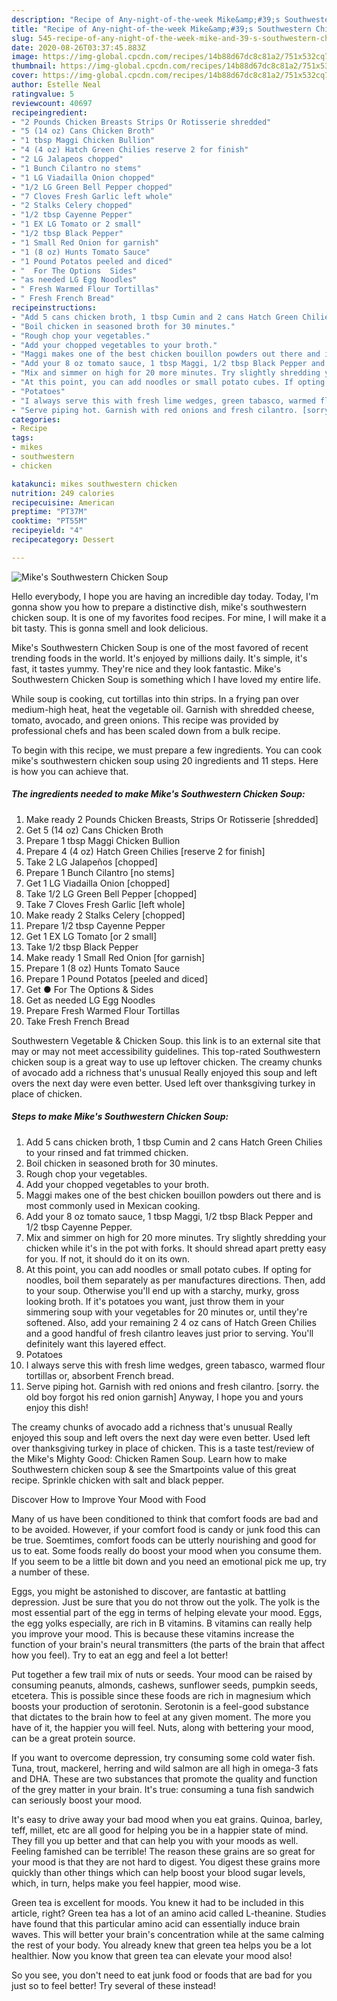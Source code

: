 ```yaml
---
description: "Recipe of Any-night-of-the-week Mike&amp;#39;s Southwestern Chicken Soup"
title: "Recipe of Any-night-of-the-week Mike&amp;#39;s Southwestern Chicken Soup"
slug: 545-recipe-of-any-night-of-the-week-mike-and-39-s-southwestern-chicken-soup
date: 2020-08-26T03:37:45.883Z
image: https://img-global.cpcdn.com/recipes/14b88d67dc8c81a2/751x532cq70/mikes-southwestern-chicken-soup-recipe-main-photo.jpg
thumbnail: https://img-global.cpcdn.com/recipes/14b88d67dc8c81a2/751x532cq70/mikes-southwestern-chicken-soup-recipe-main-photo.jpg
cover: https://img-global.cpcdn.com/recipes/14b88d67dc8c81a2/751x532cq70/mikes-southwestern-chicken-soup-recipe-main-photo.jpg
author: Estelle Neal
ratingvalue: 5
reviewcount: 40697
recipeingredient:
- "2 Pounds Chicken Breasts Strips Or Rotisserie shredded"
- "5 (14 oz) Cans Chicken Broth"
- "1 tbsp Maggi Chicken Bullion"
- "4 (4 oz) Hatch Green Chilies reserve 2 for finish"
- "2 LG Jalapeos chopped"
- "1 Bunch Cilantro no stems"
- "1 LG Viadailla Onion chopped"
- "1/2 LG Green Bell Pepper chopped"
- "7 Cloves Fresh Garlic left whole"
- "2 Stalks Celery chopped"
- "1/2 tbsp Cayenne Pepper"
- "1 EX LG Tomato or 2 small"
- "1/2 tbsp Black Pepper"
- "1 Small Red Onion for garnish"
- "1 (8 oz) Hunts Tomato Sauce"
- "1 Pound Potatos peeled and diced"
- "  For The Options  Sides"
- "as needed LG Egg Noodles"
- " Fresh Warmed Flour Tortillas"
- " Fresh French Bread"
recipeinstructions:
- "Add 5 cans chicken broth, 1 tbsp Cumin and 2 cans Hatch Green Chilies to your rinsed and fat trimmed chicken."
- "Boil chicken in seasoned broth for 30 minutes."
- "Rough chop your vegetables."
- "Add your chopped vegetables to your broth."
- "Maggi makes one of the best chicken bouillon powders out there and is most commonly used in Mexican cooking."
- "Add your 8 oz tomato sauce, 1 tbsp Maggi, 1/2 tbsp Black Pepper and 1/2 tbsp Cayenne Pepper."
- "Mix and simmer on high for 20 more minutes. Try slightly shredding your chicken while it&#39;s in the pot with forks. It should shread apart pretty easy for you. If not, it should do it on its own."
- "At this point, you can add noodles or small potato cubes. If opting for noodles, boil them separately as per manufactures directions. Then, add to your soup. Otherwise you&#39;ll end up with a starchy, murky, gross looking broth. If it&#39;s potatoes you want, just throw them in your simmering soup with your vegetables for 20 minutes or, until they&#39;re softened. Also, add your remaining 2 4 oz cans of Hatch Green Chilies and a good handful of fresh cilantro leaves just prior to serving. You&#39;ll definitely want this layered effect."
- "Potatoes"
- "I always serve this with fresh lime wedges, green tabasco, warmed flour tortillas or, absorbent French bread."
- "Serve piping hot. Garnish with red onions and fresh cilantro. [sorry. the old boy forgot his red onion garnish] Anyway, I hope you and yours enjoy this dish!"
categories:
- Recipe
tags:
- mikes
- southwestern
- chicken

katakunci: mikes southwestern chicken 
nutrition: 249 calories
recipecuisine: American
preptime: "PT37M"
cooktime: "PT55M"
recipeyield: "4"
recipecategory: Dessert

---
```



![Mike&#39;s Southwestern Chicken Soup](https://img-global.cpcdn.com/recipes/14b88d67dc8c81a2/751x532cq70/mikes-southwestern-chicken-soup-recipe-main-photo.jpg)

Hello everybody, I hope you are having an incredible day today. Today, I'm gonna show you how to prepare a distinctive dish, mike&#39;s southwestern chicken soup. It is one of my favorites food recipes. For mine, I will make it a bit tasty. This is gonna smell and look delicious.

Mike&#39;s Southwestern Chicken Soup is one of the most favored of recent trending foods in the world. It's enjoyed by millions daily. It's simple, it's fast, it tastes yummy. They're nice and they look fantastic. Mike&#39;s Southwestern Chicken Soup is something which I have loved my entire life.

While soup is cooking, cut tortillas into thin strips. In a frying pan over medium-high heat, heat the vegetable oil. Garnish with shredded cheese, tomato, avocado, and green onions. This recipe was provided by professional chefs and has been scaled down from a bulk recipe.


To begin with this recipe, we must prepare a few ingredients. You can cook mike&#39;s southwestern chicken soup using 20 ingredients and 11 steps. Here is how you can achieve that.

<!--inarticleads1-->

##### The ingredients needed to make Mike&#39;s Southwestern Chicken Soup:

1. Make ready 2 Pounds Chicken Breasts, Strips Or Rotisserie [shredded]
1. Get 5 (14 oz) Cans Chicken Broth
1. Prepare 1 tbsp Maggi Chicken Bullion
1. Prepare 4 (4 oz) Hatch Green Chilies [reserve 2 for finish]
1. Take 2 LG Jalapeños [chopped]
1. Prepare 1 Bunch Cilantro [no stems]
1. Get 1 LG Viadailla Onion [chopped]
1. Take 1/2 LG Green Bell Pepper [chopped]
1. Take 7 Cloves Fresh Garlic [left whole]
1. Make ready 2 Stalks Celery [chopped]
1. Prepare 1/2 tbsp Cayenne Pepper
1. Get 1 EX LG Tomato [or 2 small]
1. Take 1/2 tbsp Black Pepper
1. Make ready 1 Small Red Onion [for garnish]
1. Prepare 1 (8 oz) Hunts Tomato Sauce
1. Prepare 1 Pound Potatos [peeled and diced]
1. Get  ● For The Options &amp; Sides
1. Get as needed LG Egg Noodles
1. Prepare  Fresh Warmed Flour Tortillas
1. Take  Fresh French Bread


Southwestern Vegetable &amp; Chicken Soup. this link is to an external site that may or may not meet accessibility guidelines. This top-rated Southwestern chicken soup is a great way to use up leftover chicken. The creamy chunks of avocado add a richness that&#39;s unusual Really enjoyed this soup and left overs the next day were even better. Used left over thanksgiving turkey in place of chicken. 

<!--inarticleads2-->

##### Steps to make Mike&#39;s Southwestern Chicken Soup:

1. Add 5 cans chicken broth, 1 tbsp Cumin and 2 cans Hatch Green Chilies to your rinsed and fat trimmed chicken.
1. Boil chicken in seasoned broth for 30 minutes.
1. Rough chop your vegetables.
1. Add your chopped vegetables to your broth.
1. Maggi makes one of the best chicken bouillon powders out there and is most commonly used in Mexican cooking.
1. Add your 8 oz tomato sauce, 1 tbsp Maggi, 1/2 tbsp Black Pepper and 1/2 tbsp Cayenne Pepper.
1. Mix and simmer on high for 20 more minutes. Try slightly shredding your chicken while it&#39;s in the pot with forks. It should shread apart pretty easy for you. If not, it should do it on its own.
1. At this point, you can add noodles or small potato cubes. If opting for noodles, boil them separately as per manufactures directions. Then, add to your soup. Otherwise you&#39;ll end up with a starchy, murky, gross looking broth. If it&#39;s potatoes you want, just throw them in your simmering soup with your vegetables for 20 minutes or, until they&#39;re softened. Also, add your remaining 2 4 oz cans of Hatch Green Chilies and a good handful of fresh cilantro leaves just prior to serving. You&#39;ll definitely want this layered effect.
1. Potatoes
1. I always serve this with fresh lime wedges, green tabasco, warmed flour tortillas or, absorbent French bread.
1. Serve piping hot. Garnish with red onions and fresh cilantro. [sorry. the old boy forgot his red onion garnish] Anyway, I hope you and yours enjoy this dish!


The creamy chunks of avocado add a richness that&#39;s unusual Really enjoyed this soup and left overs the next day were even better. Used left over thanksgiving turkey in place of chicken. This is a taste test/review of the Mike&#39;s Mighty Good: Chicken Ramen Soup. Learn how to make Southwestern chicken soup &amp; see the Smartpoints value of this great recipe. Sprinkle chicken with salt and black pepper. 

Discover How to Improve Your Mood with Food


Many of us have been conditioned to think that comfort foods are bad and to be avoided. However, if your comfort food is candy or junk food this can be true. Soemtimes, comfort foods can be utterly nourishing and good for us to eat. Some foods really do boost your mood when you consume them. If you seem to be a little bit down and you need an emotional pick me up, try a number of these.

Eggs, you might be astonished to discover, are fantastic at battling depression. Just be sure that you do not throw out the yolk. The yolk is the most essential part of the egg in terms of helping elevate your mood. Eggs, the egg yolks especially, are rich in B vitamins. B vitamins can really help you improve your mood. This is because these vitamins increase the function of your brain's neural transmitters (the parts of the brain that affect how you feel). Try to eat an egg and feel a lot better!

Put together a few trail mix of nuts or seeds. Your mood can be raised by consuming peanuts, almonds, cashews, sunflower seeds, pumpkin seeds, etcetera. This is possible since these foods are rich in magnesium which boosts your production of serotonin. Serotonin is a feel-good substance that dictates to the brain how to feel at any given moment. The more you have of it, the happier you will feel. Nuts, along with bettering your mood, can be a great protein source.

If you want to overcome depression, try consuming some cold water fish. Tuna, trout, mackerel, herring and wild salmon are all high in omega-3 fats and DHA. These are two substances that promote the quality and function of the grey matter in your brain. It's true: consuming a tuna fish sandwich can seriously boost your mood. 

It's easy to drive away your bad mood when you eat grains. Quinoa, barley, teff, millet, etc are all good for helping you be in a happier state of mind. They fill you up better and that can help you with your moods as well. Feeling famished can be terrible! The reason these grains are so great for your mood is that they are not hard to digest. You digest these grains more quickly than other things which can help boost your blood sugar levels, which, in turn, helps make you feel happier, mood wise.

Green tea is excellent for moods. You knew it had to be included in this article, right? Green tea has a lot of an amino acid called L-theanine. Studies have found that this particular amino acid can essentially induce brain waves. This will better your brain's concentration while at the same calming the rest of your body. You already knew that green tea helps you be a lot healthier. Now you know that green tea can elevate your mood also!

So you see, you don't need to eat junk food or foods that are bad for you just so to feel better! Try several of these instead!

